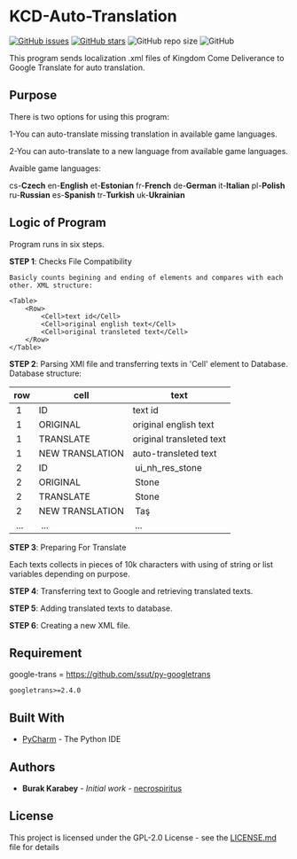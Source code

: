 # KCD-Auto-Translation
[![GitHub issues](https://img.shields.io/github/issues/necrospiritus/KCD-Auto-Translation?style=plastic)](https://github.com/necrospiritus/KCD-Auto-Translation/issues)
[![GitHub stars](https://img.shields.io/github/stars/necrospiritus/KCD-Auto-Translation?style=plastic)](https://github.com/necrospiritus/KCD-Auto-Translation/stargazers)
![GitHub repo size](https://img.shields.io/github/repo-size/necrospiritus/KCD-Auto-Translation?style=plastic)
![GitHub](https://img.shields.io/github/license/necrospiritus/KCD-Auto-Translation?style=plastic)

This program sends localization .xml files of Kingdom Come Deliverance to Google Translate for auto translation.

## Purpose

There is two options for using this program:

1-You can auto-translate missing translation in available game languages.

2-You can auto-translate to a new language from available game languages.

Avaible game languages:

cs-**Czech**
en-**English**
et-**Estonian**
fr-**French**
de-**German**
it-**Italian**
pl-**Polish**
ru-**Russian**
es-**Spanish**
tr-**Turkish**
uk-**Ukrainian**

## Logic of Program

Program runs in six steps.

**STEP 1**: Checks File Compatibility

	Basicly counts begining and ending of elements and compares with each other. XML structure: 
	
	<Table>
		<Row>
			<Cell>text id</Cell>
			<Cell>original english text</Cell>
			<Cell>original transleted text</Cell>
		</Row>
	</Table>

**STEP 2**: Parsing XMl file and transferring texts in 'Cell' element to Database.
	Database structure:
	<table>
		<thead>
		<tr>
			<th>row</th>
			<th>cell</th>
			<th>text</th>
		</tr>
		</thead>
		<tbody>
		<tr>
			<td>&nbsp;1</td>
			<td>ID</td>
			<td>text id</td>
		</tr>
		<tr>
			<td>&nbsp;1</td>
			<td>ORIGINAL</td>
			<td>original english text</td>
		</tr>
		<tr>
			<td>&nbsp;1</td>
			<td>TRANSLATE</td>
			<td>original&nbsp;transleted text</td>
		</tr>
		<tr>
			<td>&nbsp;1</td>
			<td>NEW TRANSLATION</td>
			<td>auto-transleted text</td>
		</tr>
		<tr>
			<td>&nbsp;2</td>
			<td>ID</td>
			<td>&nbsp;ui_nh_res_stone</td>
		</tr>
		<tr>
			<td>&nbsp;2</td>
			<td>ORIGINAL</td>
			<td>&nbsp;Stone</td>
		</tr>
		<tr>
			<td>&nbsp;2</td>
			<td>TRANSLATE</td>
			<td>&nbsp;Stone</td>
		</tr>
		<tr>
			<td>&nbsp;2</td>
			<td>NEW TRANSLATION</td>
			<td>&nbsp;Taş</td>
		</tr>
		<tr>
			<td>&nbsp;...</td>
			<td>&nbsp;...</td>
			<td>&nbsp;...</td>
		</tr>
		<tbody>
	</table>

**STEP 3**: Preparing For Translate

Each texts collects in pieces of 10k characters with using of string or list variables depending on purpose.

**STEP 4**: Transferring text to Google and retrieving translated texts.

**STEP 5**: Adding translated texts to database.

**STEP 6**: Creating a new XML file.
## Requirement

google-trans = https://github.com/ssut/py-googletrans

```
googletrans>=2.4.0
```

## Built With

* [PyCharm](https://www.jetbrains.com/pycharm/) - The Python IDE

## Authors

* **Burak Karabey** - *Initial work* - [necrospiritus](https://github.com/necrospiritus)

## License

This project is licensed under the GPL-2.0 License - see the [LICENSE.md](LICENSE.md) file for details



